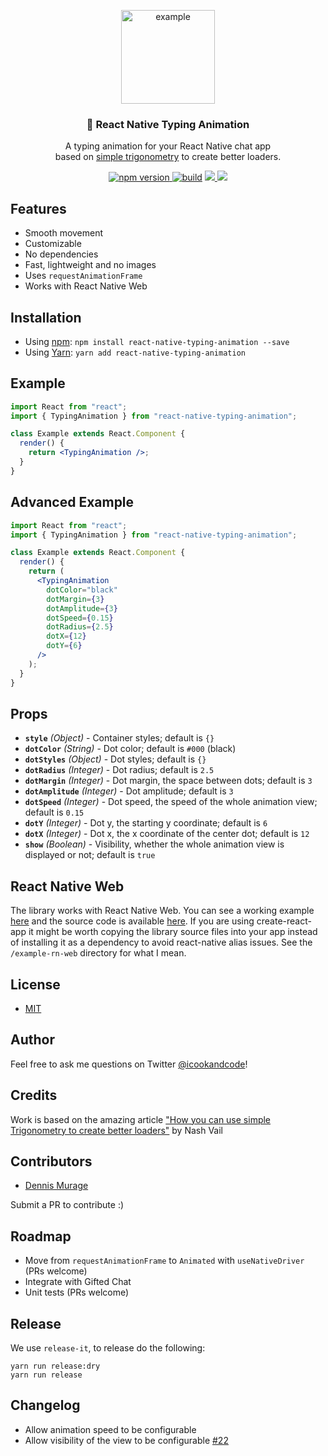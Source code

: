 <p align="center">
  <img src="https://user-images.githubusercontent.com/3059371/49334754-3c9dfe00-f5ab-11e8-8885-0192552d12a1.gif" alt="example" height="150"/>
</p>
<h3 align="center">
  💬 React Native Typing Animation
</h3>
<p align="center">
  A typing animation for your React Native chat app<br/>
  based on <a href="https://uxdesign.cc/how-you-can-use-simple-trigonometry-to-create-better-loaders-32a573577eb4">simple trigonometry</a> to create better loaders.
</p>
<p align="center">
  <a href="https://www.npmjs.com/package/react-native-typing-animation">
    <img alt="npm version" src="https://badge.fury.io/js/react-native-typing-animation.svg"/>
  </a>
  <a href="https://circleci.com/gh/watadarkstar/react-native-typing-animation"><img src="https://circleci.com/gh/watadarkstar/react-native-typing-animation.svg?style=shield" alt="build"></a>
  <a title='License' href="https://github.com/watadarkstar/react-native-typing-animation/blob/master/LICENSE" height="18">
    <img src='https://img.shields.io/badge/license-MIT-blue.svg' />
  </a>
  <a title='Tweet' href="https://twitter.com/intent/tweet?text=Check%20out%20this%20awesome%20React%20Native%20typing%20animation%20made%20with%20simple%20trigonometry&url=https://github.com/watadarkstar/react-native-typing-animation&via=icookandcode&hashtags=react,reactnative,opensource,github,ux" height="18">
    <img src='https://img.shields.io/twitter/url/http/shields.io.svg?style=social' />
  </a>
</p>

## Features

- Smooth movement
- Customizable
- No dependencies
- Fast, lightweight and no images
- Uses `requestAnimationFrame`
- Works with React Native Web

## Installation

- Using [npm](https://www.npmjs.com/#getting-started): `npm install react-native-typing-animation --save`
- Using [Yarn](https://yarnpkg.com/): `yarn add react-native-typing-animation`

## Example

```jsx
import React from "react";
import { TypingAnimation } from "react-native-typing-animation";

class Example extends React.Component {
  render() {
    return <TypingAnimation />;
  }
}
```

## Advanced Example

```jsx
import React from "react";
import { TypingAnimation } from "react-native-typing-animation";

class Example extends React.Component {
  render() {
    return (
      <TypingAnimation
        dotColor="black"
        dotMargin={3}
        dotAmplitude={3}
        dotSpeed={0.15}
        dotRadius={2.5}
        dotX={12}
        dotY={6}
      />
    );
  }
}
```

## Props

- **`style`** _(Object)_ - Container styles; default is `{}`
- **`dotColor`** _(String)_ - Dot color; default is `#000` (black)
- **`dotStyles`** _(Object)_ - Dot styles; default is `{}`
- **`dotRadius`** _(Integer)_ - Dot radius; default is `2.5`
- **`dotMargin`** _(Integer)_ - Dot margin, the space between dots; default is `3`
- **`dotAmplitude`** _(Integer)_ - Dot amplitude; default is `3`
- **`dotSpeed`** _(Integer)_ - Dot speed, the speed of the whole animation view; default is `0.15`
- **`dotY`** _(Integer)_ - Dot y, the starting y coordinate; default is `6`
- **`dotX`** _(Integer)_ - Dot x, the x coordinate of the center dot; default is `12`
- **`show`** _(Boolean)_ - Visibility, whether the whole animation view is displayed or not; default is `true`

## React Native Web

The library works with React Native Web. You can see a working example [here](https://example-rn-web.adriancaarolli.now.sh/) and the source code is available [here](https://github.com/watadarkstar/react-native-typing-animation/tree/master/example-rn-web). If you are using create-react-app it might be worth copying the library source files into your app instead of installing it as a dependency to avoid react-native alias issues. See the `/example-rn-web` directory for what I mean.

## License

- [MIT](LICENSE)

## Author

Feel free to ask me questions on Twitter [@icookandcode](https://www.twitter.com/icookandcode)!

## Credits

Work is based on the amazing article ["How you can use simple Trigonometry to create better loaders"](https://uxdesign.cc/how-you-can-use-simple-trigonometry-to-create-better-loaders-32a573577eb4) by Nash Vail

## Contributors

- [Dennis Murage](https://github.com/murageden)

Submit a PR to contribute :)

## Roadmap

- Move from `requestAnimationFrame` to `Animated` with `useNativeDriver` (PRs welcome)
- Integrate with Gifted Chat
- Unit tests (PRs welcome)

## Release

We use `release-it`, to release do the following:

```
yarn run release:dry
yarn run release
```

## Changelog

- Allow animation speed to be configurable
- Allow visibility of the view to be configurable [#22](https://github.com/watadarkstar/react-native-typing-animation/issues/22)
